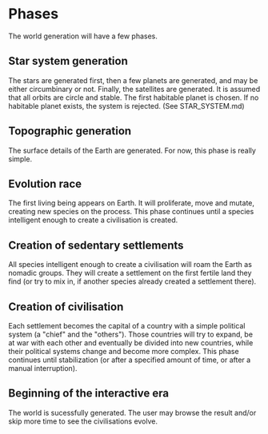 # Phases

The world generation will have a few phases.

## Star system generation

The stars are generated first, then a few planets are generated, and may be
either circumbinary or not. Finally, the satellites are generated. It is assumed
that all orbits are circle and stable.
The first habitable planet is chosen. If no habitable planet exists, the system
is rejected.
(See STAR_SYSTEM.md)

## Topographic generation

The surface details of the Earth are generated. For now, this phase is really
simple.

## Evolution race

The first living being appears on Earth. It will proliferate, move and mutate,
creating new species on the process. This phase continues until a species
intelligent enough to create a civilisation is created.

## Creation of sedentary settlements

All species intelligent enough to create a civilisation will roam the Earth as
nomadic groups. They will create a settlement on the first fertile land they
find (or try to mix in, if another species already created a settlement there).

## Creation of civilisation

Each settlement becomes the capital of a country with a simple political system
(a "chief" and the "others"). Those countries will try to expand, be at war with
each other and eventually be divided into new countries, while their political
systems change and become more complex. This phase continues until stabilization
(or after a specified amount of time, or after a manual interruption).

## Beginning of the interactive era

The world is sucessfully generated. The user may browse the result and/or skip
more time to see the civilisations evolve.
